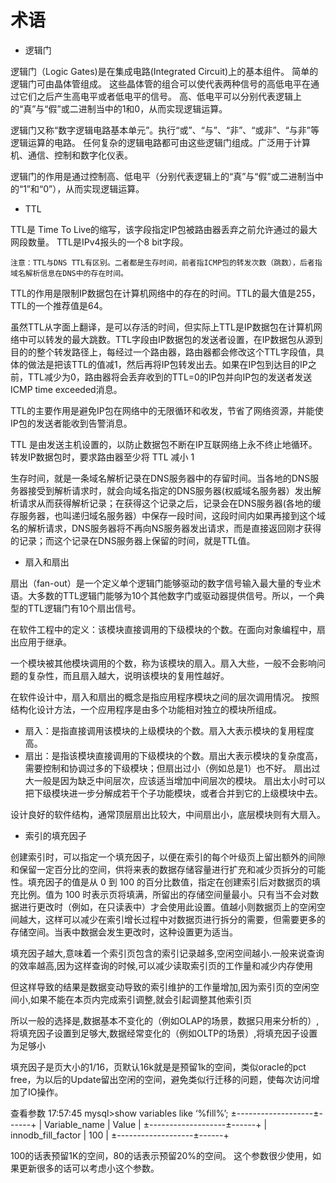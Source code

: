 # 术语

* 逻辑门

逻辑门（Logic Gates)是在集成电路(Integrated Circuit)上的基本组件。
简单的逻辑门可由晶体管组成。
这些晶体管的组合可以使代表两种信号的高低电平在通过它们之后产生高电平或者低电平的信号。
高、低电平可以分别代表逻辑上的“真”与“假”或二进制当中的1和0，从而实现逻辑运算。

逻辑门又称“数字逻辑电路基本单元”。执行“或”、“与”、“非”、“或非”、“与非”等逻辑运算的电路。
任何复杂的逻辑电路都可由这些逻辑门组成。广泛用于计算机、通信、控制和数字化仪表。

逻辑门的作用是通过控制高、低电平（分别代表逻辑上的“真”与“假”或二进制当中的“1”和“0”），从而实现逻辑运算。

* TTL

TTL是 Time To Live的缩写，该字段指定IP包被路由器丢弃之前允许通过的最大网段数量。
TTL是IPv4报头的一个8 bit字段。

    注意：TTL与DNS TTL有区别。二者都是生存时间，前者指ICMP包的转发次数（跳数），后者指域名解析信息在DNS中的存在时间。

TTL的作用是限制IP数据包在计算机网络中的存在的时间。TTL的最大值是255，TTL的一个推荐值是64。

虽然TTL从字面上翻译，是可以存活的时间，但实际上TTL是IP数据包在计算机网络中可以转发的最大跳数。TTL字段由IP数据包的发送者设置，在IP数据包从源到目的的整个转发路径上，每经过一个路由器，路由器都会修改这个TTL字段值，具体的做法是把该TTL的值减1，然后再将IP包转发出去。如果在IP包到达目的IP之前，TTL减少为0，路由器将会丢弃收到的TTL=0的IP包并向IP包的发送者发送 ICMP time exceeded消息。

TTL的主要作用是避免IP包在网络中的无限循环和收发，节省了网络资源，并能使IP包的发送者能收到告警消息。

TTL 是由发送主机设置的，以防止数据包不断在IP互联网络上永不终止地循环。转发IP数据包时，要求路由器至少将 TTL 减小 1

生存时间，就是一条域名解析记录在DNS服务器中的存留时间。当各地的DNS服务器接受到解析请求时，就会向域名指定的DNS服务器(权威域名服务器）发出解析请求从而获得解析记录；在获得这个记录之后，记录会在DNS服务器(各地的缓存服务器，也叫递归域名服务器）中保存一段时间，这段时间内如果再接到这个域名的解析请求，DNS服务器将不再向NS服务器发出请求，而是直接返回刚才获得的记录；而这个记录在DNS服务器上保留的时间，就是TTL值。

* 扇入和扇出

扇出（fan-out）是一个定义单个逻辑门能够驱动的数字信号输入最大量的专业术语。大多数的TTL逻辑门能够为10个其他数字门或驱动器提供信号。所以，一个典型的TTL逻辑门有10个扇出信号。

在软件工程中的定义：该模块直接调用的下级模块的个数。在面向对象编程中，扇出应用于继承。

一个模块被其他模块调用的个数，称为该模块的扇入。扇入大些，一般不会影响问题的复杂性，而且扇入越大，说明该模块的复用性越好。

在软件设计中，扇入和扇出的概念是指应用程序模块之间的层次调用情况。
按照结构化设计方法，一个应用程序是由多个功能相对独立的模块所组成。
   * 扇入：是指直接调用该模块的上级模块的个数。扇入大表示模块的复用程度高。 
   * 扇出：是指该模块直接调用的下级模块的个数。扇出大表示模块的复杂度高，
   需要控制和协调过多的下级模块；但扇出过小（例如总是1）也不好。
   扇出过大一般是因为缺乏中间层次，应该适当增加中间层次的模块。
   扇出太小时可以把下级模块进一步分解成若干个子功能模块，或者合并到它的上级模块中去。

设计良好的软件结构，通常顶层扇出比较大，中间扇出小，底层模块则有大扇入。

* 索引的填充因子

创建索引时，可以指定一个填充因子，以便在索引的每个叶级页上留出额外的间隙和保留一定百分比的空间，供将来表的数据存储容量进行扩充和减少页拆分的可能性。填充因子的值是从   0   到   100   的百分比数值，指定在创建索引后对数据页的填充比例。值为   100   时表示页将填满，所留出的存储空间量最小。只有当不会对数据进行更改时（例如，在只读表中）才会使用此设置。值越小则数据页上的空闲空间越大，这样可以减少在索引增长过程中对数据页进行拆分的需要，但需要更多的存储空间。当表中数据会发生更改时，这种设置更为适当。

填充因子越大,意味着一个索引页包含的索引记录越多,空闲空间越小.一般来说查询的效率越高,因为这样查询的时候,可以减少读取索引页的工作量和减少内存使用   

但这样导致的结果是数据变动导致的索引维护的工作量增加,因为索引页的空闲空间小,如果不能在本页内完成索引调整,就会引起调整其他索引页   

所以一般的选择是,数据基本不变化的（例如OLAP的场景，数据只用来分析的）,将填充因子设置到足够大,数据经常变化的（例如OLTP的场景）,将填充因子设置为足够小


填充因子是页大小的1/16，页默认16k就是是预留1k的空间，类似oracle的pct free，为以后的Update留出空闲的空间，避免类似行迁移的问题，使每次访问增加了IO操作。

查看参数
17:57:45 mysql>show variables like ‘%fill%’;
±-------------------±------+
| Variable_name | Value |
±-------------------±------+
| innodb_fill_factor | 100 |
±-------------------±------+

100的话表预留1K的空间，80的话表示预留20%的空间。
这个参数很少使用，如果更新很多的话可以考虑小这个参数。

